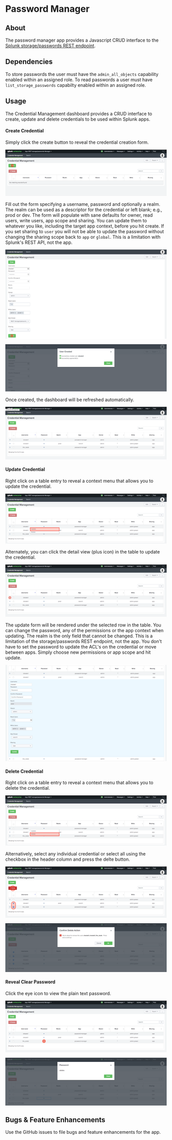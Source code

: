# Password Manager

## About

The password manager app provides a Javascript CRUD interface to the [Splunk storage/passwords REST endpoint](http://docs.splunk.com/Documentation/Splunk/7.0.3/RESTREF/RESTaccess#storage.2Fpasswords). 

## Dependencies
To store passwords the user must have the `admin_all_objects` capability enabled within an assigned role. To read passwords a user must have `list_storage_passwords` capabilty enabled within an assigned role.

## Usage
The Credential Management dashboard provides a CRUD interface to create, update and delete credentials to be used within Splunk apps. 

#### Create Credential
Simply click the create button to reveal the credential creation form.

![Alt text](docs/credential-create.png?raw=true)

Fill out the form specifying a username, password and optionally a realm. The realm can be used as a descriptor for the credential or left blank; e.g., prod or dev. The form will populate with sane defaults for owner, read users, write users, app scope and sharing. You can update them to whatever you like, including the target app context, before you hit create. If you set sharing to `user` you will not be able to update the password without changing the sharing scope back to `app` or `global`. This is a limitation with Splunk's REST API, not the app. 

![Alt text](docs/create-form.png?raw=true)

![Alt text](docs/create-success-modal.png?raw=true)

Once created, the dashboard will be refreshed automatically. 

![Alt text](docs/table.png?raw=true)

#### Update Credential

Right click on a table entry to reveal a context menu that allows you to update the credential. 

![Alt text](docs/context-update.png?raw=true)

Alternately, you can click the detail view (plus icon) in the table to update the credential.

![Alt text](docs/detail-view.png?raw=true)

The update form will be rendered under the selected row in the table. You can change the password, any of the permissions or the app context when updating. The realm is the only field that cannot be changed. This is a limitation of the storage/passwords REST endpoint, not the app. You don't have to set the password to update the ACL's on the credential or move between apps. Simply choose new permissions or app scope and hit update.

![Alt text](docs/inline-update.png?raw=true)

#### Delete Credential

Right click on a table entry to reveal a context menu that allows you to delete the credential. 

![Alt text](docs/context-delete.png?raw=true)

Alternatively, select any individual credential or select all using the checkbox in the header column and press the delte button.

![Alt text](docs/multi-delete.png?raw=true)

![Alt text](docs/multi-delete-confirm.png?raw=true)

#### Reveal Clear Password

Click the eye icon to view the plain text password.

![Alt text](docs/show-password.png?raw=true)

![Alt text](docs/clear-password-modal.png?raw=true)

## Bugs & Feature Enhancements

Use the GitHub issues to file bugs and feature enhancements for the app.